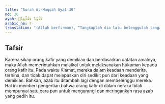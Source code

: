 ```yaml
---
title: "Surah Al-Haqqah Ayat 30"
no: 30
ayah: خُذُوْهُ فَغُلُّوْهُۙ
arabic_no: ٣٠
translation: "(Allah berfirman), “Tangkaplah dia lalu belenggulah tangannya ke lehernya.” "
---
```


## Tafsir

Karena sikap orang kafir yang demikian dan berdasarkan catatan amalnya, maka Allah memerintahkan malaikat untuk melaksanakan hukuman kepada orang kafir itu. Pada waktu Kiamat, mereka dalam keadaan menderita, terhina, dan tidak dapat melepaskan diri sedikit pun dari keadaan yang demikian. Bahkan, azab itu ditambah lagi dengan membelenggu mereka. Hal ini memberi pengertian bahwa orang kafir di dalam neraka tidak mempunyai satu cara pun untuk mengurangi dan meringankan rasa azab yang pedih itu.